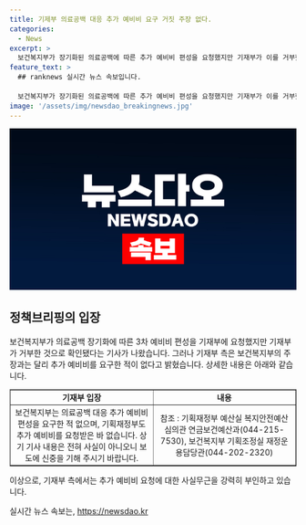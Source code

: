 ```yaml
---
title: 기제부 의료공백 대응 추가 예비비 요구 거짓 주장 없다.
categories:
  - News
excerpt: >
  보건복지부가 장기화된 의료공백에 따른 추가 예비비 편성을 요청했지만 기재부가 이를 거부했다는 기사가 화제다. 그러나 기재부는 이런 주장을 부인하며 해당 요구가 없었다고 주장했다. 양측 주장이 엇갈리는 가운데, 관련 부처들 간의 입장차가 주목을 받고 있다. (150자)
feature_text: >
  ## ranknews 실시간 뉴스 속보입니다.

  보건복지부가 장기화된 의료공백에 따른 추가 예비비 편성을 요청했지만 기재부가 이를 거부했다는 기사가 화제다. 그러나 기재부는 이런 주장을 부인하며 해당 요구가 없었다고 주장했다. 양측 주장이 엇갈리는 가운데, 관련 부처들 간의 입장차가 주목을 받고 있다. (150자)
image: '/assets/img/newsdao_breakingnews.jpg'
---
```


<p><img src="/assets/img/newsdao_breakingnews.jpg" alt="ranknews 속보" /></p>

<h2 data-ke-size="size26">정책브리핑의 입장</h2>

<p data-ke-size="size16">보건복지부가 의료공백 장기화에 따른 3차 예비비 편성을 기재부에 요청했지만 기재부가 거부한 것으로 확인됐다는 기사가 나왔습니다. 그러나 기재부 측은 보건복지부의 주장과는 달리 추가 예비비를 요구한 적이 없다고 밝혔습니다. 상세한 내용은 아래와 같습니다.</p>

<table style="width: 100%;" border="1">
<tbody>
<tr>
<td style="text-align: center; width: 50%; height: 17px;"><b>기재부 입장</b></td>
<td style="text-align: center; width: 50%; height: 17px;"><b>내용</b></td>
</tr>
<tr>
<td style="text-align: center; height: 17px;">보건복지부는 의료공백 대응 추가 예비비 편성을 요구한 적 없으며, 기획재정부도 추가 예비비를 요청받은 바 없습니다. 상기 기사 내용은 전혀 사실이 아니오니 보도에 신중을 기해 주시기 바랍니다.</td>
<td style="text-align: center; height: 17px;">참조 : 기획재정부 예산실 복지안전예산심의관 연금보건예산과(044-215-7530), 보건복지부 기획조정실 재정운용담당관(044-202-2320)</td>
</tr>
</tbody>
</table>

<p data-ke-size="size16">이상으로, 기재부 측에서는 추가 예비비 요청에 대한 사실무근을 강력히 부인하고 있습니다.</p>
실시간 뉴스 속보는, <a href="https://newsdao.kr" rel="dofollow">https://newsdao.kr</a>


